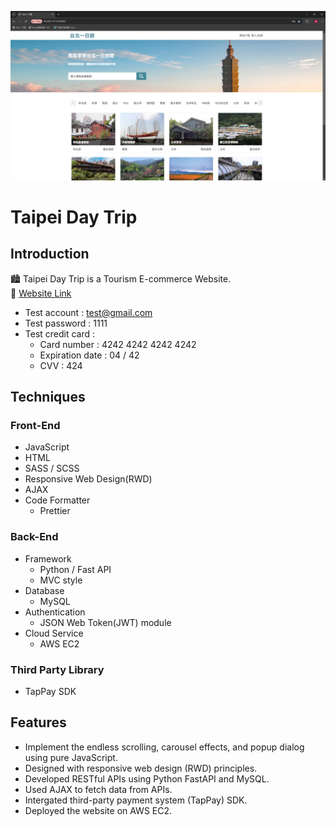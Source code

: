 ![home](https://github.com/carlwang1995/tdt/blob/main/static/images/readme/tdt_homepage.png)
# Taipei Day Trip
## Introduction
🏙️ Taipei Day Trip is a Tourism E-commerce Website.     
🔗 [Website Link](http://54.243.157.143:8000/)
* Test account : test@gmail.com
* Test password : 1111
* Test credit card :
  * Card number : 4242 4242 4242 4242
  * Expiration date : 04 / 42
  * CVV : 424
## Techniques
### Front-End
* JavaScript
* HTML
* SASS / SCSS
* Responsive Web Design(RWD)
* AJAX
* Code Formatter
  * Prettier
### Back-End
* Framework
  * Python / Fast API
  * MVC style
* Database
  * MySQL
* Authentication
  * JSON Web Token(JWT) module
* Cloud Service
  * AWS EC2
### Third Party Library
* TapPay SDK
## Features
* Implement the endless scrolling, carousel effects, and popup dialog using pure JavaScript.
* Designed with responsive web design (RWD) principles.
* Developed RESTful APIs using Python FastAPI and MySQL.
* Used AJAX to fetch data from APIs.
* Intergated third-party payment system (TapPay) SDK.
* Deployed the website on AWS EC2.
